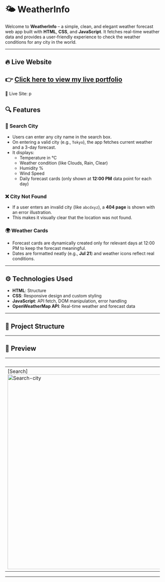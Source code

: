 # 🌤️ WeatherInfo

Welcome to **WeatherInfo** – a simple, clean, and elegant weather forecast web app built with **HTML**, **CSS**, and **JavaScript**. It fetches real-time weather data and provides a user-friendly experience to check the weather conditions for any city in the world.

---
## 🔥 Live Website

👉 [Click here to view my live portfolio](https://weather-info-city.netlify.app) 
---
🔗 Live Site: p

## 🔍 Features

### 🔎 Search City
- Users can enter any city name in the search box.
- On entering a valid city (e.g., `Tokyo`), the app fetches current weather and a 3-day forecast.
- It displays:
  - Temperature in °C
  - Weather condition (like Clouds, Rain, Clear)
  - Humidity %
  - Wind Speed
  - Daily forecast cards (only shown at **12:00 PM** data point for each day)

### ❌ City Not Found
- If a user enters an invalid city (like `abcdxyz`), a **404 page** is shown with an error illustration.
- This makes it visually clear that the location was not found.

### 🌍 Weather Cards
- Forecast cards are dynamically created only for relevant days at 12:00 PM to keep the forecast meaningful.
- Dates are formatted neatly (e.g., **Jul 21**) and weather icons reflect real conditions.

---

## ⚙️ Technologies Used
- **HTML**: Structure
- **CSS**: Responsive design and custom styling
- **JavaScript**: API fetch, DOM manipulation, error handling
- **OpenWeatherMap API**: Real-time weather and forecast data

---

## 📁 Project Structure


---

## 📸 Preview

| Initial State | Valid City | Invalid City |
|---------------|------------|--------------|
| [Search]<img width="1366" height="635" alt="Search-city" src="https://github.com/user-attachments/assets/32b150f8-f8f9-41d5-98f0-6e9135822416" />| [City]<img width="1366" height="640" alt="City" src="https://github.com/user-attachments/assets/a47fef17-d779-498e-afa6-fb57d2fea639" /> | [404] <img width="1366" height="638" alt="Not-found" src="https://github.com/user-attachments/assets/33463e04-b496-4496-b240-202e10d67fd8" />|

---

